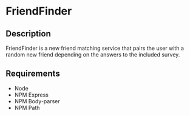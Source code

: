 # FriendFinder

## Description
FriendFinder is a new friend matching service that pairs the user with a random new friend depending on the answers to the included survey.

## Requirements
* Node
* NPM Express
* NPM Body-parser
* NPM Path